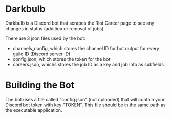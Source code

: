 # Darkbulb
Darkbulb is a Discord bot that scrapes the Riot Career page to see any changes in status (addition or removal of jobs)

There are 3 json files used by the bot: 
- channels_config, which stores the channel ID for bot output for every guild ID (Discord server ID)
- config.json, which stores the token for the bot
- careers.json, whichs stores the job ID as a key and job info as subfields


# Building the Bot
The bot uses a file called "config.json" (not uploaded) that will contain your Discord bot token with key "TOKEN".
This file should be in the same path as the executable application.
